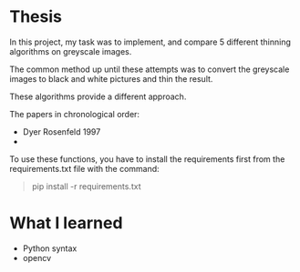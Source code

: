 # Thesis

In this project, my task was to implement, and compare 5 different thinning algorithms on greyscale images.

The common method up until these attempts was to convert the greyscale images to black and white pictures and thin the result.

These algorithms provide a different approach.

The papers in chronological order:
* Dyer Rosenfeld 1997
* 

To use these functions, you have to install the requirements first from the requirements.txt file with the command: 
> pip install -r requirements.txt

# What I learned

* Python syntax
* opencv
<!--stackedit_data:
eyJoaXN0b3J5IjpbMTgxOTkyMTc1M119
-->
